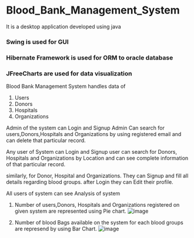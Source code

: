 # Blood_Bank_Management_System

It is a desktop application developed using java
### Swing is used for GUI
### Hibernate Framework is used for ORM to oracle database
### JFreeCharts are used for data visualization


Blood Bank Management System handles data of 

1) Users
2) Donors
3) Hospitals
4) Organizations

Admin of the system can Login and Signup 
Admin Can search for users,Donors,Hospitals and Organizations by using registered email and can delete that particular record.

Any user of System can Login and Signup 
user can search for Donors, Hospitals and Organizations by Location and can see complete information of that particular record.

similarly, for Donor, Hospital and Organizations.
They can Signup and fill all details regarding blood groups.
after Login they can Edit  their profile.

All users of system can see Analysis of system
1) Number of users,Donors, Hospitals and Organizations registered on given system are represented using Pie chart.
 ![image](https://user-images.githubusercontent.com/62995588/129669734-b57f8c3f-2834-4e8f-ad99-ecae5ab59655.png)

3) Number of blood Bags available on the system for each blood groups are represend by using Bar Chart.
   ![image](https://user-images.githubusercontent.com/62995588/129669809-3327b3dd-a78e-4dc0-98f5-a80d99ed812a.png)
 
